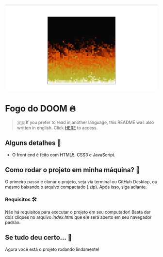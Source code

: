 ![Fogo do DOOM](readme-images/doom-fire.png)

# Fogo do DOOM :fire:

> :us: If you prefer to read in another language, this README was also written in english. Click [HERE](/README.md) to access.

## Alguns detalhes :scroll:

* O front end é feito com HTML5, CSS3 e JavaScript.

## Como rodar o projeto em minha máquina? :thinking:

O primeiro passo é clonar o projeto, seja via terminal ou GitHub Desktop, ou mesmo baixando o arquivo compactado (.zip). Após isso, siga  adiante.

### Requisitos :hammer_and_wrench:

Não há requisitos para executar o projeto em seu computador! Basta dar dois cliques no arquivo *index.html* que ele será aberto em seu navegador padrão.

## Se tudo deu certo... :tada:

Agora você está o projeto rodando lindamente!
